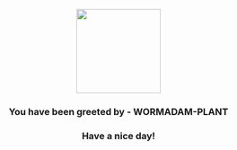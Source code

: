 <p align="center">
            <img src="https://raw.githubusercontent.com/PokeAPI/sprites/master/sprites/pokemon/413.png" width="150" height="150">
          </p>
          <h3 align="center">You have been greeted by - <b>WORMADAM-PLANT</b></h3>
          <h3 align="center">Have a nice day!</h3>
